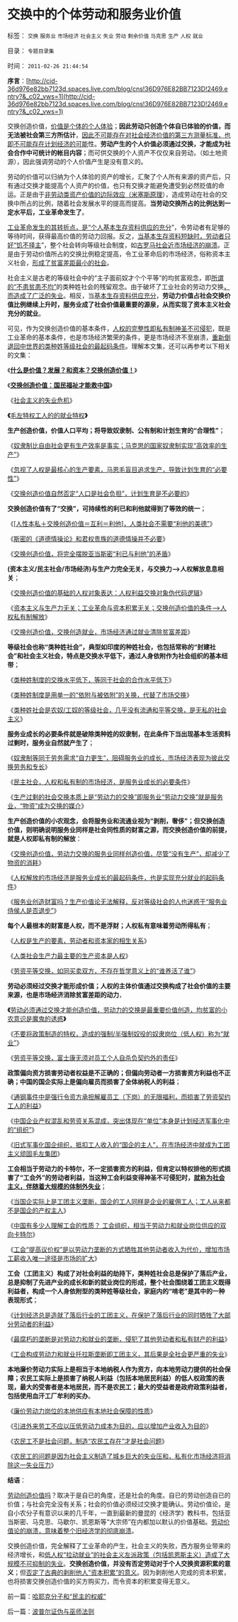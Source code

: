 # 交换中的个体劳动和服务业价值

标签： `交换` `服务业` `市场经济` `社会主义` `失业` `劳动` `剩余价值` `马克思` `生产` `人权` `就业` 

目录： `专题目录集`

时间： `2011-02-26 21:44:54`

**序言**：[http://cid-36d976e82bb7123d.spaces.live.com/blog/cns!36D976E82BB7123D!2469.entry?&_c02_vws=1](http://cid-36d976e82bb7123d.spaces.live.com/blog/cns!36D976E82BB7123D!2469.entry?&_c02_vws=1)

交换创造价值，[价值是个体的个人体验](../../../2010/1/21/人权是价值判断的原子单位.md)；**因此劳动只创造个体自已体验的价值，而无法被社会第三方所估计**，[因此不可能存在对社会经济价值的第三方测量标准，也即不可能存在计划经济的可能](../../../2009/12/21/“自我评分测不准”，计划经济的死穴.md)性。**劳动产生的个人价值必须通过交换，才能成为社会合作中可统计的帐目内容**；而可供交换的个人资产不仅仅来自劳动，（如土地资源），因此强调劳动的个人价值产生是没有意义的。

劳动的价值可以归纳为个人体验的资产的增长，汇聚了个人所有来源的资产后，只有通过交换才能提高个人资产的价值，也只有交换才能避免遭受到必然贬值的命运。正是由于[非劳动类资产价值的边际效应（米塞斯原理](../../../2011/1/2/米塞斯原理和张五常的古董.md)），造成劳动在社会的交换中所占的比例，随着社会发展水平的提高而提高。**当劳动交换所占的比例达到一定水平后，工业革命发生了**。

[工业革命发生的其转折点，是“个人基本生存资料供应的充分](../../../2010/6/1/资本积累阻碍工业革命！有大众需求，才有工业革命！.md)”，令劳动者有足够的等待时间，获得最高价值的劳动力回报。反之，[当基本生存资料短缺时，劳动者只好“饥不择主](../../../2010/8/3/市场经济崩溃是奴隶制的充分条件.md)”，整个社会转向等级社会制度，如[古罗马社会近市场经济的崩溃](../../../2010/8/13/罗马帝国真正接近资本主义.md)。正是由于劳动价值所占的交换比例稳定提高，令工业革命后的市场经济，俗称资本主义社会，[形成了贫富差距最小的社会](../../../2010/3/5/我国的贫富差距是历史上最小并在继续缩小.md)。

社会主义是古老的等级社会中的“主子面前奴才个个平等”的均贫富观念，即[所谓的“不患贫患不均”](../../../2009/2/7/“不患贫而患不均”是伪公平，是特权化，社会等级化.md)的类种姓社会的残留观念。由于破坏了工业社会的劳动力交换[，而造成了广泛的失业](../../../2011/2/17/民工荒可能是炒作出来的.md)。相反，当[基本生存资料供应充分](../../../2009/11/23/生产力，工业革命和资本积累.md)，**劳动力价值占社会交换价值比例继续上升时，服务业成了社会价值最重要的源泉，从而实现了资本主义社会充分的就业**。

可见，作为交换创造价值的基本条件，[人权的完整性即私有制神圣不可侵犯](../../../2010/1/24/人权完整性对国家利益的价值.md)，既是工业革命的基本条件，也是市场经济繁荣的条件，更是市场经济不至崩溃，[重新倒退回中世界的类种姓等级社会的最起码条件](../../../2011/2/3/马克思早就向（短缺原理＋边际原理）彻底投降了.md)。理解本文集，还可以再参考以下相关的文集：

《[**什么是价值？发展？和资本？交换创造价值！**](../../../2011/2/6/什么是价值？发展？和资本？交换创造价值！.md)》

《[**交换创造价值：国民福祉才能救中国**](../../../2011/2/12/交换创造价值：国民福祉才能救中国.md)》

《[社会主义的失业危机](../../../2011/1/29/社会主义的失业危机.md)》

**《**[毛左特权工人的的就业特权](../../../2010/10/2/特权工人阶级的腐败.md)**》**



**生产创造价值，价值人口平均；将导致奴隶制、公有制和计划生育的“合理性”**；

《[奴隶制比自由社会更有生产效率是事实；马克思的国家奴隶制实现“高效率的生产”](../../../2010/10/31/奴隶制比自由社会更有生产效率.md)》

《[忽视了人权是最核心的生产要素，马恩毛盲目追求生产，导致计划生育的“必要性”](../../../2009/11/29/计划生育成了“最不坏”的选择.md)》

《[交换创造价值自然否定“人口是社会负担”，计划生育是不必要的](../../../2009/6/13/人口是负担吗？什么是生产的价值？.md)》

**交换创造价值有了“交换”，可持续性的利已和利他就得到了等效的统一**；

《[[人性本私＋交换创造价值＝互利＝利他]，人类社会不需要“利他的美德”](../../../2010/12/28/拜上帝教的“缺乏信仰”和“全盘西化”.md)》

《[斯密的《道德情操论》和君权贵族的道德情操并不必要](../../../2009/11/6/斯密的《道德情操论》和君权贵族的道德情操.md)》

《[交换创造价值，将完全摆脱亚当斯密“利已与利他”的矛盾](../../../2009/11/6/斯密的《道德情操论》和君权贵族的道德情操.md)》



**(资本主义/民主社会/市场经济)与生产力完全无关，与交换力——>人权解放息息相关**；

《[交换创造价值的基础的人权对象表达：人权利益交换对象伪代码逻辑](../../../2009/10/31/人权利益交换对象伪代码逻辑.md)》

《[资本主义与生产力无关；工业革命与资本积累无关；交换创造价值的条件——>人权私有制解放](../../../2010/8/16/社会进步不要期望伟人政治;;工业革命无关“资本积累”.md)》

《[交换创造价值，交换创造就业，市场经济通过就业清除贫富差距](../../../2009/11/24/为什么市场经济能消除贫富差距.md)》

**等级社会也称“类种姓社会”，典型如印度的种姓社会，也包括常称的“封建社会”和社会主义社会，特点是交换水平低下，通过人身依附作为社会组织的基本纽带**；

《[类种姓制度的交换水平低下，等同于社会的合作水平低下](../../../2010/5/26/国家主义是类种姓制度的孪生形态.md)》

《[类种姓制度是用单一的“依附与被依附”的关换，代替了市场交换](../../../2010/5/26/为什么类种姓制度排斥技术进步.md)》

《[类种姓社会是农奴/工奴的等级社会，几乎没有流通和平等交换，是无私的社会主义](../../../2010/5/26/古埃及社会对技术排斥似中国印度.md)》

**服务业成长的必要条件就是破除类种姓的奴隶制，在此条件下当出现基本生活资料过剩时，服务业自然就产生了**；

《[奴隶制等同于劳务需求“自力更生”，阻碍服务业的成长，市场经济表现为彼此交换劳务和专长](../../../2010/8/3/市场经济崩溃是奴隶制的充分条件.md)》

《[民主社会，人权和私有制的市场经济，是服务业成长的必要条件](../../../2009/11/23/市场经济和服务业成长的生产力条件.md)》

《[生产过剩的社会交换本质上是“劳动力的交换”即服务业“劳动力交换”就是服务业，“物资”成为交换的媒介](../../../2010/8/2/生产过剩的社会交换本质上是“劳动力的交换”即服务业.md)》

**生产创造价值的小农观念，会将服务业和流通业视为“剥削，奢侈”；但交换创造价值，则明确说明服务业同样是社会同性质的财富之源，而交换创造价值的前提，就是人权即私有制的解放**：

《[交换创造价值，劳动力交换的服务业同样创造价值，尽管“没有生产”，却减少了物资的消耗](../../../2009/11/23/国产GDP，服务业和就业的关系.md)》

《[人权解放的市场经济是服务业成长的最起码条件，也是实现充分就业的起码条件](../../../2009/11/22/市场经济和服务业和就业的意义.md)》

《[服务业创造财富吗？生产价值论无法解释，反对等级社会的人也迷惑于“服务业侍侯人是否退步”](../../../2009/10/26/服务业创造财富吗？中国今天缺乏什么产品？.md)》

**每个人最根本的财富是人权，而不是浮财；人权私有意味着劳动所得私有**；

《[人权是生产的要素，劳动者和资本家的相生关系](../../../2009/10/15/人权是生产的要素，劳动者和资本家的相生关系.md)》

《[人类社会生产力最主要的生产资本是人权](../../../2009/7/9/人类社会生产力最主要的生产资本是人权.md)》

《[劳资平等交换，如同买卖双方，不存在哲学意义上的“谁养活了谁”](../../../2009/10/14/劳资公平交易谁养活了谁.md)》

**劳动必须经过交换才能形成价值；人权的主体价值通过交换构成了社会价值的主要来源，也是市场经济消除贫富差距的动力**，

**《**[劳动必须通过交换才能创造价值，劳动力的交换是最重要价值创造，均贫富的小农意识是魔鬼的诱惑](../../../2009/11/14/市场经济观点下小农的“愚蠢交换”.md)**》**

《[不要将政策制造的特权，造成的强制/半强制奴役的奴隶岗位（低人权）称为“就业”](../../../2008/7/25/请不要把奴隶岗位当成就业.md)》

《[劳资平等交换，富士康无须对员工个人自杀负契约外的责任](../../../2010/5/29/富士康无需对员工个人自杀负契约外的责任.md)》

**政策偏向资方损害劳动者权益是不正确的；但偏向劳动者一方损害资方利益也不正确；中国的国企实际上是偏向雇员而损害了全体纳税人的利益**；

《[通钢事件中是强行令资方承担解雇员工（下岗）的无限福利，而损害了劳资契约工人的利益](http://darthvad.blog.sohu.com/129394309.html)》

《[中国企业产权混乱和劳资关系混成，突出体现在“单位”本身是计划经济军事化中的“组织”](../../../2009/8/9/单位是特权体制内的中国人的灵魂.md)》

《[旧式军事化国企组织，抵扣工人收入的“国企的主人”，在市场经济中就成为工团主义顽固毛左集团](../../../2009/8/8/抵扣工人收入的“工人翻身做了企业的主人”.md)》

**工会相当于劳动力的卡特尔，不一定损害资方的利益，但肯定以特权排他的形式损害了“工会外”的劳动者利益，当这种工会利益变得神圣不可侵犯时，[就称为社会主义，伴随着大规模的体制外失业](../../../2011/1/29/社会主义的失业危机.md)**；

《[当国企实际上是工团主义垄断，国企的工人同样是企业的雇佣工人；工人从来都不是国企的产权主人](http://hi.baidu.com/darthchn/blog/item/21b5146f94c3f4d381cb4a16.html)》

《[中国有多少人理解工会的性质？ 工会组织，相当于劳动力和就业岗位供应的双向卡特尔](../../../2010/1/26/中国有多少人理解工会的性质？.md)》

《[工会“提高议价权”是以劳动力垄断的方式牺牲其他劳动者收入为代价，增加市场工薪收入唯一途径是市场的扩大](../../../2010/8/18/穷鬼老百姓也能成为“万恶的资本家”.md)》

**工会（工团主义）构成了对社会利益的劫持下，类种姓社会总是保护了落后产业，总是抑制了先进产业的成长和新的就业岗位的形成，整个社会围绕着工团主义既得利益者，构成一个人身依附型的类种姓等级社会，家庭内的“啃老”是其中的一种表现形式**；

《[计划经济总是造就了落后行业的工团主义，在保护了落后行业的同时牺牲了大部分劳动者的利益](../../../2010/1/27/为什么计划经济总是保护了落后产业.md)》

《[最腐朽的垄断是对劳动力和就业的垄断，侵犯了其他劳动者和私有财产的利益](../../../2010/1/26/最腐朽的垄断是对劳动力和就业的垄断.md)》

《[工会构成劳动力和就业托拉斯垄断即工团主义，其后果是全社会更严重的失业](../../../2010/1/26/工会构成劳动力和就业托拉斯垄断的后果.md)》

**本地廉价劳动力实际上是相当于本地纳税人作为资方，向本地劳动力提供的社会保障；农民工实际上是损害了纳税人利益（包括本地居民利益）的低人权政策的表现，最大的受害者是本地居民，而不是农民工；最大的受益者是政府政策利益者，包括使用血汗工厂牟利的买办**。

《[廉价劳动力岗位的本地供应有本地社会保障的性质](../../../2009/10/19/廉价劳动力岗位的本地供应有社会保障的性质.md)》

《[引进外来劳工不应以压低劳动力成本为目的，应以增加产业收入为目的](http://hi.baidu.com/darthchn/blog/item/03720a1a84aa15148718bf0f.html)》

《[农民工不是社会问题，制造“农民工存在”才是社会问题](../../../2009/10/15/制造“农民工存在”才是社会问题.md)》

《[农民工的问题是因为社会主义制造了城乡巨大的失业压和，私有化市场经济将消除这一失业压力](../../../2011/2/20/选了北欧社会主义就选了北朝鲜.md)》

**结语**：

[劳动创造价值吗](../../../2010/6/7/《资本论》错在“生产创造价值”.md)？取决于是自已的角度，还是社会的角度。自已的劳动创造自已的价值；与社会完全没有关系；社会的价值必须经过交换才能确认。劳动价值论，是自小农分子有意识以来的几千年，一直到最新的曼昆的《经济学》教科书，包括亚当斯密、马克思、马歇尔、凯恩斯等“大宗师”在内都加以默认的价值基础。[劳动价值论的崩溃，意味着整个旧经济学的彻底崩溃](../../../2011/2/9/Alfred马歇尔经济学Vs马克思主义.md)。

交换创造价值，完全解释了工业革命的产生，社会主义的失败，西方服务业带来的经济增长，和[低人权“拉动就业”的社会主义左派政策（包括凯恩斯主义）造成了大规模不可抑制的失业](../../../2010/3/13/中国特色的货币主义到了尽头.md)。**交换创造价值，并没有否定劳动对于个人交换资源积累的意义**；但[否定了古典的剥削他人“资本积累”的意义](../../../2010/10/30/工业革命是通货紧缩和市场扩大而不是资本积累.md)。因为剥削他人完成的资本积累，也将损害交换创造价值的买方购买力，而令资本的积累变得无意义。



前一篇：[哈耶克分子和“民主的权威”](../../../2011/2/26/哈耶克分子和“民主的权威”.md)

后一篇：[波普尔证伪与巫师法则](../../../2011/2/27/波普尔证伪与巫师法则.md)